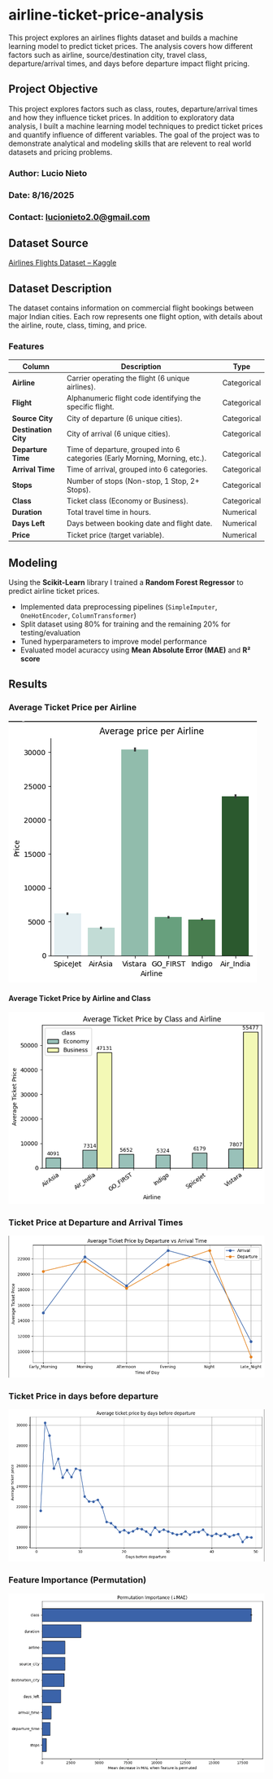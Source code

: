 # airline-ticket-price-analysis

This project explores an airlines flights dataset and builds a machine learning model to predict ticket prices. The analysis covers how different factors such as airline, source/destination city, travel class, departure/arrival times, and days  before departure impact flight pricing. 

## Project Objective
This project explores  factors such as class, routes, departure/arrival times and how they influence ticket prices. In addition to exploratory data analysis, I built a machine learning model techniques to predict ticket prices and quantify influence of different variables. The goal of the project was to demonstrate analytical and modeling skills that are relevent to real world datasets and pricing problems. 

### Author: Lucio Nieto
### Date: 8/16/2025
### Contact: lucionieto2.0@gmail.com

## Dataset Source  
[Airlines Flights Dataset – Kaggle](https://www.kaggle.com/datasets/rohitgrewal/airlines-flights-data)

## Dataset Description  

The dataset contains information on commercial flight bookings between major Indian cities. Each row represents one flight option, with details about the airline, route, class, timing, and price.  

### Features  

| Column            | Description                                                                 | Type        |
|-------------------|-----------------------------------------------------------------------------|-------------|
| **Airline**       | Carrier operating the flight (6 unique airlines).                           | Categorical |
| **Flight**        | Alphanumeric flight code identifying the specific flight.                   | Categorical |
| **Source City**   | City of departure (6 unique cities).                                        | Categorical |
| **Destination City** | City of arrival (6 unique cities).                                       | Categorical |
| **Departure Time**| Time of departure, grouped into 6 categories (Early Morning, Morning, etc.).| Categorical |
| **Arrival Time**  | Time of arrival, grouped into 6 categories.                                 | Categorical |
| **Stops**         | Number of stops (Non-stop, 1 Stop, 2+ Stops).                               | Categorical |
| **Class**         | Ticket class (Economy or Business).                                         | Categorical |
| **Duration**      | Total travel time in hours.                                                 | Numerical   |
| **Days Left**     | Days between booking date and flight date.                                  | Numerical   |
| **Price**         | Ticket price (target variable).                                             | Numerical   |

## Modeling
Using the **Scikit-Learn** library I trained a **Random Forest Regressor** to predict airline ticket prices.
- Implemented data preprocessing pipelines (`SimpleImputer`, `OneHotEncoder`, `ColumnTransformer`)
- Split dataset using 80% for training and the remaining 20% for testing/evaluation
- Tuned hyperparameters to improve model performance
- Evaluated model acuraccy using **Mean Absolute Error (MAE)** and **R² score** 


## Results
### Average Ticket Price per Airline
![Average Airline Price](figs/Average_airline_price.png)

#### Average Ticket Price by Airline and Class
![Average Price](figs/Average_ticket_price_class.png)

###  Ticket Price at Departure and Arrival Times
![Arrival & Departure price](figs/Dep_vs_Arr_price.png)

### Ticket Price in days before departure
![Price Before Departure](figs/Average_price_before_departure.png)

### Feature Importance (Permutation)
![Feature Permutation](figs/Feature_importance.png)




